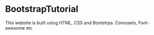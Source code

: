 # BootstrapTutorial

This website is built using HTML, CSS and Bootstrpa.
Corousels, Font-awesome etc
